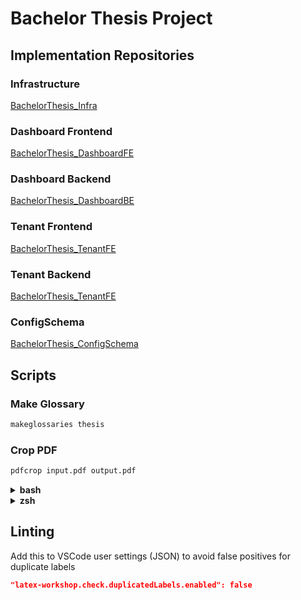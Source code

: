 # Bachelor Thesis Project

## Implementation Repositories

### Infrastructure
[BachelorThesis_Infra](https://github.com/MysterionAutotronic/BachelorThesis_Infra)

### Dashboard Frontend
[BachelorThesis_DashboardFE](https://github.com/MysterionAutotronic/BachelorThesis_DashboardFE)

### Dashboard Backend
[BachelorThesis_DashboardBE](https://github.com/MysterionAutotronic/BachelorThesis_DashboardBE)

### Tenant Frontend
[BachelorThesis_TenantFE](https://github.com/MysterionAutotronic/BachelorThesis_TenantFE)

### Tenant Backend
[BachelorThesis_TenantFE](https://github.com/MysterionAutotronic/BachelorThesis_TenantBE)

### ConfigSchema
[BachelorThesis_ConfigSchema](https://github.com/MysterionAutotronic/BachelorThesis_ConfigSchema)

## Scripts

### Make Glossary
```sh
makeglossaries thesis
```

### Crop PDF
```sh
pdfcrop input.pdf output.pdf
```

<details>

<summary><strong>bash</strong></summary>

### Setup
```sh
sudo bash ./scripts/install.sh
```

### Create plain text file

```sh
bash ./scripts/pandoc.sh
```

### Run JabRef

```sh
bash ./scripts/jabref.sh
```

### Compile SVG to PDF

```sh
bash ./scripts/convert_svgs.sh
```

</details>

<details>

<summary><strong>zsh</strong></summary>

### Setup

```sh
sudo zsh ./scripts/install.sh
```

### Create plain text file

```sh
zsh ./scripts/pandoc.sh
```

### Run JabRef

```sh
zsh ./scripts/jabref.sh
```

### Compile SVG to PDF

```sh
zsh ./scripts/convert_svgs.sh
```

</details>

## Linting

Add this to VSCode user settings (JSON) to avoid false positives for duplicate labels

```json
"latex-workshop.check.duplicatedLabels.enabled": false
```
